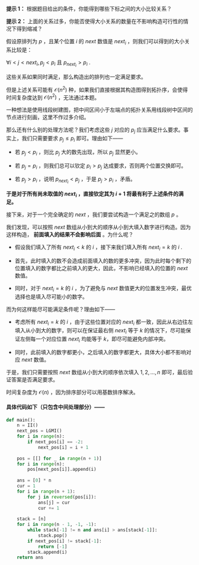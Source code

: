 **提示 1：** 根据题目给出的条件，你能得到哪些下标之间的大小比较关系？

**提示 2：** 上面的关系过多，你能否使得大小关系的数量在不影响构造可行性的情况下得到缩减？

假设原排列为 $p$ ，且某个位置 $i$ 的 $next$ 数值是 $next_i$ ，则我们可以得到的大小关系比较是：

$\forall i\lt j\lt next_i, p_j\lt p_i$ 且 $p_{next_i}\gt p_i$ .

这些关系如果同时满足，那么构造出的排列也一定满足要求。

但是上述关系可能有 $\mathcal{O}(n^2)$ 种，如果我们直接根据其构造图得到拓扑序，会使得时间复杂度达到 $\mathcal{O}(n^2)$ ，无法通过本题。

一种想法是使用线段树建图，把中间区间小于左端点的拓扑关系用线段树中区间的节点进行刻画，这里不作过多介绍。

那么还有什么别的处理方法呢？我们考虑这些 $j$ 对应的 $p_j$ 应当满足什么要求。事实上，我们只需要要求 $p_j\leq p_i$ 即可。理由如下——

- 若 $p_j\lt p_i$ ，则比 $p_j$ 大的数先出现，所以 $p_j$ 显然更小。

- 若 $p_j=p_i$ ，则我们总可以钦定 $p_i\gt p_j$ 达成要求，否则两个位置交换即可。

- 若 $p_j\gt p_i$ ，说明 $p_{next_i}\lt p_j$ ，于是 $p_j\gt p_i$ ，矛盾。

**于是对于所有尚未取值的 $next_i$ ，直接钦定其为 $i+1$ 将最有利于上述条件的满足。**

接下来，对于一个完全确定的 $next$ ，我们要尝试构造一个满足之的数组 $p$ 。

我们发现，可以按照 $next$ 数组从小到大的顺序从小到大填入数字进行构造。因为这样构造， **前面填入的结果不会影响后面** 。为什么呢？

- 假设我们填入了所有 $next_i\lt k$ 的 $i$ ，接下来我们填入所有 $next_i=k$ 的 $i$ .

- 首先，此时填入的数不会造成前面填入的数的更多冲突，因为此时每个剩下的位置填入的数字都比之前填入的更大，因此，不影响已经填入的位置的 $next$ 数值。

- 同时，对于 $next_i=k$ 的 $i$ ，为了避免与 $next$ 数值更大的位置发生冲突，最优选择也是填入尽可能小的数字。

而为何这样能尽可能满足条件呢？理由如下——

- 考虑所有 $next_i=k$ 的 $i$ ，由于这些位置对应的 $next_i$ 都一致，因此从右边往左填入从小到大的数字，则可以在保证最右侧 $next_i$ 等于 $k$ 的情况下，尽可能保证左侧每一个对应位置 $next_i$ 均能等于 $k$，即尽可能避免内部冲突。

- 同时，此前填入的数字都更小，之后填入的数字都更大，具体大小都不影响对应 $next$ 数值。

于是，我们只需要按照 $next$ 数组从小到大的顺序依次填入 $1,2,\dots, n$ 即可，最后验证答案是否满足要求。

时间复杂度为 $\mathcal{O}(n)$ ，因为排序部分可以用基数排序解决。

#### 具体代码如下（只包含中间处理部分）——

```Python []
def main():
    n = II()
    next_pos = LGMI()
    for i in range(n):
        if next_pos[i] == -2:
            next_pos[i] = i + 1
    
    pos = [[] for _ in range(n + 1)]
    for i in range(n):
        pos[next_pos[i]].append(i)
    
    ans = [0] * n
    cur = 1
    for i in range(n + 1):
        for j in reversed(pos[i]):
            ans[j] = cur
            cur += 1
    
    stack = [n]
    for i in range(n - 1, -1, -1):
        while stack[-1] != n and ans[i] > ans[stack[-1]]:
            stack.pop()
        if next_pos[i] != stack[-1]:
            return [-1]
        stack.append(i)
    return ans
```

